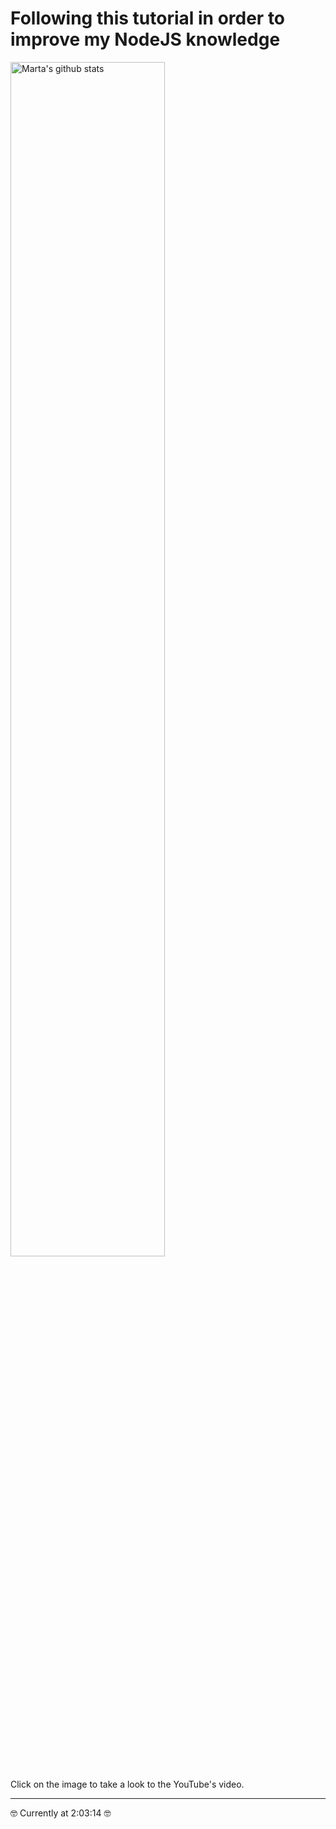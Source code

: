 # Following this tutorial in order to improve my NodeJS knowledge

[<img width="70%" align="center" alt="Marta's github stats" src="https://www.freecodecamp.org/news/content/images/2021/04/nodeexpress.png" />](https://www.youtube.com/watch?v=Oe421EPjeBE) </br></br>
Click on the image to take a look to the YouTube's video.</br>
***
<p>🤓 Currently at 2:03:14 🤓</p>
